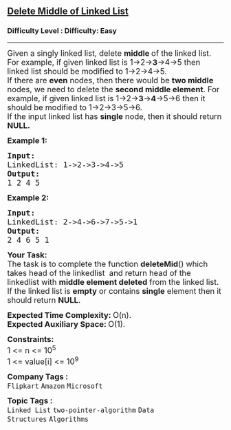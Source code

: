 <h2><a href="https://www.geeksforgeeks.org/problems/delete-middle-of-linked-list/1?page=1&category=Linked%20List&difficulty=Basic,Easy&status=unsolved&sortBy=submissions">Delete Middle of Linked List</a></h2><h3>Difficulty Level : Difficulty: Easy</h3><hr><div class="problems_problem_content__Xm_eO"><p><span style="font-size: 18px;">Given a singly linked list, delete <strong>middle&nbsp;</strong>of the linked list. For example, if given linked list is 1-&gt;2-&gt;<strong>3</strong>-&gt;4-&gt;5 then linked list should be modified to 1-&gt;2-&gt;4-&gt;5.<br>If there are <strong>even</strong> nodes, then there would be <strong>two middle </strong>nodes, we need to delete the <strong>second middle element</strong>. For example, if given linked list is 1-&gt;2-&gt;<strong>3</strong>-&gt;<strong>4</strong>-&gt;5-&gt;6 then it should be modified to 1-&gt;2-&gt;3-&gt;5-&gt;6.</span><br><span style="font-size: 18px;">If the input linked list has <strong>single</strong> node, then it should return <strong>NULL.</strong></span></p>
<p><span style="font-size: 18px;"><strong>Example 1:</strong></span></p>
<pre><span style="font-size: 18px;"><strong>Input:
</strong>LinkedList: 1-&gt;2-&gt;3-&gt;4-&gt;5
<strong>Output: <br></strong>1 2 4 5</span>
</pre>
<p><span style="font-size: 18px;"><strong>Example 2:</strong></span></p>
<pre><span style="font-size: 18px;"><strong>Input:
</strong>LinkedList: 2-&gt;4-&gt;6-&gt;7-&gt;5-&gt;1
<strong>Output: <br></strong>2 4 6 5 1</span></pre>
<p><span style="font-size: 18px;"><strong>Your Task:</strong><br>The task is to complete the function <strong>deleteMid</strong>() which takes head of the linkedlist&nbsp; and return head of the linkedlist with <strong>middle element deleted</strong> from the linked list. If the linked list is <strong>empty</strong> or contains <strong>single</strong> element then it should return <strong>NULL</strong>.</span></p>
<p><span style="font-size: 18px;"><strong>Expected Time Complexity:&nbsp;</strong>O(n).<br><strong>Expected Auxiliary Space:&nbsp;</strong>O(1).</span></p>
<p><span style="font-size: 18px;"><strong>Constraints:</strong><br>1 &lt;= n &lt;= 10<sup>5</sup><br>1 &lt;= value[i] &lt;= 10<sup>9</sup></span></p></div><p><span style=font-size:18px><strong>Company Tags : </strong><br><code>Flipkart</code>&nbsp;<code>Amazon</code>&nbsp;<code>Microsoft</code>&nbsp;<br><p><span style=font-size:18px><strong>Topic Tags : </strong><br><code>Linked List</code>&nbsp;<code>two-pointer-algorithm</code>&nbsp;<code>Data Structures</code>&nbsp;<code>Algorithms</code>&nbsp;
